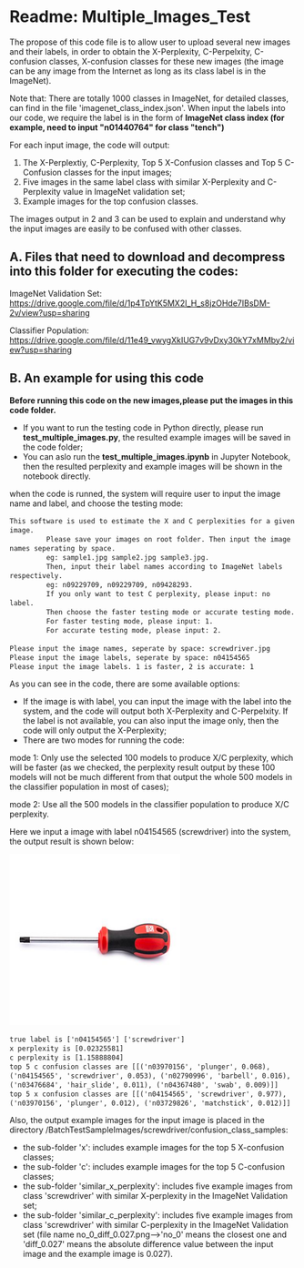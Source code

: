 # Readme: Multiple_Images_Test

The propose of this code file is to allow user to upload several new images and their labels, in order to obtain the X-Perplexity, C-Perpelxity, 
C-confusion classes, X-confusion classes for these new images (the image can be any image from the Internet as long as its class label is in the ImageNet). 


Note that: There are totally 1000 classes in ImageNet, for detailed classes, can find in the file 'imagenet_class_index.json'. 
When input the labels into our code, we require the label is in the form of **ImageNet class index
(for example, need to input "n01440764" for class "tench")**

For each input image, the code will output:
1. The X-Perplextiy, C-Perplexity, Top 5 X-Confusion classes and Top 5 C-Confusion classes for the input images;
2. Five images in the same label class with similar X-Perplexity and C-Perplexity value in ImageNet validation set;
3. Example images for the top confusion classes.

The images output in 2 and 3 can be used to explain and understand why the input images are easily to be confused with other classes.  

## A. Files that need to download and decompress into this folder for executing the codes:

ImageNet Validation Set: https://drive.google.com/file/d/1p4TpYtK5MX2I_H_s8jzOHde7IBsDM-2v/view?usp=sharing

Classifier Population: https://drive.google.com/file/d/11e49_vwygXkIUG7v9vDxy30kY7xMMby2/view?usp=sharing




## B. An example for using this code

**Before running this code on the new images,please put the images in this code folder.**

* If you want to run the testing code in Python directly, please run **test_multiple_images.py**, the resulted example images will be saved in the code folder;
* You can aslo run the **test_multiple_images.ipynb** in Jupyter Notebook, then the resulted perplexity and example images will be shown in the notebook directly.

when the code is runned, the system will require user to input the image name and label, and choose the testing mode:

```
This software is used to estimate the X and C perplexities for a given image.  
         Please save your images on root folder. Then input the image names seperating by space. 
         eg: sample1.jpg sample2.jpg sample3.jpg. 
         Then, input their label names according to ImageNet labels respectively. 
         eg: n09229709, n09229709, n09428293. 
         If you only want to test C perplexity, please input: no label. 
         Then choose the faster testing mode or accurate testing mode. 
         For faster testing mode, please input: 1. 
         For accurate testing mode, please input: 2. 
         
Please input the image names, seperate by space: screwdriver.jpg
Please input the image labels, seperate by space: n04154565
Please input the image labels. 1 is faster, 2 is accurate: 1
```

As you can see in the code, there are some available options:
* If the image is with label, you can input the image with the label into the system, and the code will output both X-Perplexity and C-Perpelxity. If the label is not available, you can also input the image only, then the code will only output the X-Perplexity;
* There are two modes for running the code:

mode 1: Only use the selected 100 models to produce X/C perplexity, which will be faster (as we checked, the perplexity result output by these 100 models will not be much different from that output the whole 500 models in the classifier population in most of cases);  

mode 2: Use all the 500 models in the classifier population to produce X/C perplexity.

Here we input a image with label n04154565 (screwdriver) into the system, the output result is shown below:


<img src="/Multiple_Images_Test/BatchTestSampleImages/screwdriver.jpg" height="300" width="300">


```
true label is ['n04154565'] ['screwdriver']
x perplexity is [0.02325581]
c perplexity is [1.15888804]
top 5 c confusion classes are [[('n03970156', 'plunger', 0.068), ('n04154565', 'screwdriver', 0.053), ('n02790996', 'barbell', 0.016), ('n03476684', 'hair_slide', 0.011), ('n04367480', 'swab', 0.009)]]
top 5 x confusion classes are [[('n04154565', 'screwdriver', 0.977), ('n03970156', 'plunger', 0.012), ('n03729826', 'matchstick', 0.012)]]
```

Also, the output example images for the input image is placed in the directory /BatchTestSampleImages/screwdriver/confusion_class_samples:
* the sub-folder 'x': includes example images for the top 5 X-confusion classes;  
* the sub-folder 'c': includes example images for the top 5 C-confusion classes;  
* the sub-folder 'similar_x_perplexity': includes five example images from class 'screwdriver' with similar X-perplexity in the ImageNet Validation set;
* the sub-folder 'similar_c_perplexity': includes five example images from class 'screwdriver' with similar C-perplexity in the ImageNet Validation set (file name no_0_diff_0.027.png-->'no_0' means the closest one and 'diff_0.027' means the absolute difference value between the input image and the example image is 0.027).


